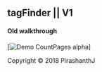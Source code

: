 ## tagFinder || V1



#### Old walkthrough
[![Demo CountPages alpha](https://j.gifs.com/gLPrgY.gif)]

Copyright © 2018 PirashanthJ

